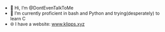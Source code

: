 - 👋 Hi, I’m @DontEvenTalkToMe
- 🌱 I’m currently proficient in bash and Python and trying(desperately) to learn C
- 🌐 I have a website: www.klipps.xyz 
